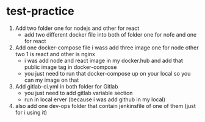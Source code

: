 # test-practice
1. Add two folder one for nodejs and other for react
    - add two different docker file into both of folder one for nofe and one for react
2. Add one docker-compose file i wass add three image one for node other two 1 is react and other is nginx
    - i was add node and react image in my docker.hub and add that public image tag in docker-compose
    - you just need to run that docker-compose up on your local so you can my image on that 
3. Add gitlab-ci.yml in both folder for Gitlab
    - you just need to add gitlab variable section
    - run in local erver (because i was add github in my local)
4. also add one dev-ops folder that contain jenkinsfile of one of them (just for i using it)

